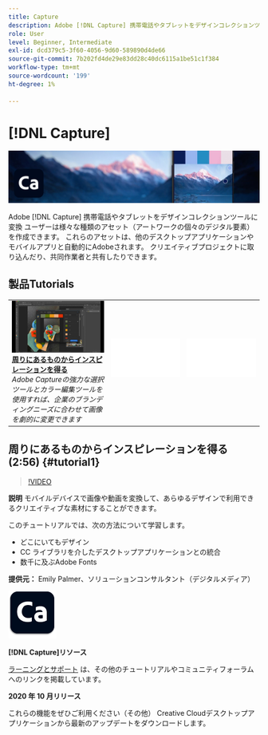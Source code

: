 ```yaml
---
title: Capture
description: Adobe [!DNL Capture] 携帯電話やタブレットをデザインコレクションツールに変換
role: User
level: Beginner, Intermediate
exl-id: dcd379c5-3f60-4056-9d60-589890d4de66
source-git-commit: 7b202fd4de29e83dd28c40dc6115a1be51c1f384
workflow-type: tm+mt
source-wordcount: '199'
ht-degree: 1%

---
```


# [!DNL Capture]

![チュートリアルヒーロー画像](../assets/Capture.jpg)

Adobe [!DNL Capture] 携帯電話やタブレットをデザインコレクションツールに変換 ユーザーは様々な種類のアセット（アートワークの個々のデジタル要素）を作成できます。   これらのアセットは、他のデスクトップアプリケーションやモバイルアプリと自動的にAdobeされます。 クリエイティブプロジェクトに取り込んだり、共同作業者と共有したりできます。

## 製品Tutorials

<table style="table-layout:fixed">
<tr>
 <td>
   <a href="capture.md#tutorial1">
      <img alt="周りにあるものからインスピレーションを得る" src="../assets/capture_palmer_thumbnail.jpg" />
   </a>
    <div>
   <a href="capture.md#tutorial1"><strong>周りにあるものからインスピレーションを得る</strong></a>
    </div>
    <em>Adobe Captureの強力な選択ツールとカラー編集ツールを使用すれば、企業のブランディングニーズに合わせて画像を劇的に変更できます</em>
    <br>
  </td>
  <td>
    <img alt="スペーサー" src="../assets/Whitespacer.png" />
    <div>
    <br>
  </td>
  <td>
    <img alt="スペーサー" src="../assets/Whitespacer.png" />
    <div>
    <br>
  </td>
</tr>
</table>

## 周りにあるものからインスピレーションを得る (2:56) {#tutorial1}

>[!VIDEO](https://video.tv.adobe.com/v/326825?hidetitle=true)

**説明**
モバイルデバイスで画像や動画を変換して、あらゆるデザインで利用できるクリエイティブな素材にすることができます。

このチュートリアルでは、次の方法について学習します。
* どこにいてもデザイン
* CC ライブラリを介したデスクトップアプリケーションとの統合
* 数千に及ぶAdobe Fonts

**提供元：**
Emily Palmer、ソリューションコンサルタント（デジタルメディア）

![Capture ロゴ](../assets/ca_appicon_96.png)

**[!DNL Capture]リソース**

[ラーニングとサポート](https://helpx.adobe.com/mobile-apps/help/capture-faq.html) は、その他のチュートリアルやコミュニティフォーラムへのリンクを掲載しています。

**2020 年 10 月リリース**

これらの機能をぜひご利用ください（その他） Creative Cloudデスクトップアプリケーションから最新のアップデートをダウンロードします。
